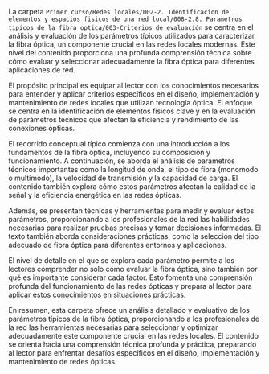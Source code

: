La carpeta `Primer curso/Redes locales/002-2. Identificacion de elementos y espacios fisicos de una red local/008-2.8. Parametros tipicos de la fibra optica/003-Criterios de evaluación` se centra en el análisis y evaluación de los parámetros típicos utilizados para caracterizar la fibra óptica, un componente crucial en las redes locales modernas. Este nivel del contenido proporciona una profunda comprensión técnica sobre cómo evaluar y seleccionar adecuadamente la fibra óptica para diferentes aplicaciones de red.

El propósito principal es equipar al lector con los conocimientos necesarios para entender y aplicar criterios específicos en el diseño, implementación y mantenimiento de redes locales que utilizan tecnología óptica. El enfoque se centra en la identificación de elementos físicos clave y en la evaluación de parámetros técnicos que afectan la eficiencia y rendimiento de las conexiones ópticas.

El recorrido conceptual típico comienza con una introducción a los fundamentos de la fibra óptica, incluyendo su composición y funcionamiento. A continuación, se aborda el análisis de parámetros técnicos importantes como la longitud de onda, el tipo de fibra (monomodo o multimodo), la velocidad de transmisión y la capacidad de carga. El contenido también explora cómo estos parámetros afectan la calidad de la señal y la eficiencia energética en las redes ópticas.

Además, se presentan técnicas y herramientas para medir y evaluar estos parámetros, proporcionando a los profesionales de la red las habilidades necesarias para realizar pruebas precisas y tomar decisiones informadas. El texto también aborda consideraciones prácticas, como la selección del tipo adecuado de fibra óptica para diferentes entornos y aplicaciones.

El nivel de detalle en el que se explora cada parámetro permite a los lectores comprender no solo cómo evaluar la fibra óptica, sino también por qué es importante considerar cada factor. Esto fomenta una comprensión profunda del funcionamiento de las redes ópticas y prepara al lector para aplicar estos conocimientos en situaciones prácticas.

En resumen, esta carpeta ofrece un análisis detallado y evaluativo de los parámetros típicos de la fibra óptica, proporcionando a los profesionales de la red las herramientas necesarias para seleccionar y optimizar adecuadamente este componente crucial en las redes locales. El contenido se orienta hacia una comprensión técnica profunda y práctica, preparando al lector para enfrentar desafíos específicos en el diseño, implementación y mantenimiento de redes ópticas.
